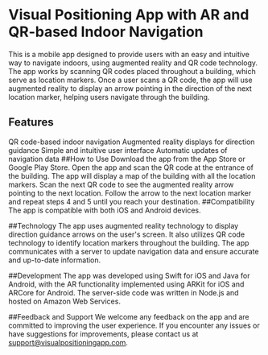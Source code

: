 # Visual Positioning App with AR and QR-based Indoor Navigation
This is a mobile app designed to provide users with an easy and intuitive way to navigate indoors, using augmented reality and QR code technology. The app works by scanning QR codes placed throughout a building, which serve as location markers. Once a user scans a QR code, the app will use augmented reality to display an arrow pointing in the direction of the next location marker, helping users navigate through the building.

## Features
QR code-based indoor navigation
Augmented reality displays for direction guidance
Simple and intuitive user interface
Automatic updates of navigation data
##How to Use
Download the app from the App Store or Google Play Store.
Open the app and scan the QR code at the entrance of the building.
The app will display a map of the building with all the location markers.
Scan the next QR code to see the augmented reality arrow pointing to the next location.
Follow the arrow to the next location marker and repeat steps 4 and 5 until you reach your destination.
##Compatibility
The app is compatible with both iOS and Android devices.

##Technology
The app uses augmented reality technology to display direction guidance arrows on the user's screen. It also utilizes QR code technology to identify location markers throughout the building. The app communicates with a server to update navigation data and ensure accurate and up-to-date information.

##Development
The app was developed using Swift for iOS and Java for Android, with the AR functionality implemented using ARKit for iOS and ARCore for Android. The server-side code was written in Node.js and hosted on Amazon Web Services.

##Feedback and Support
We welcome any feedback on the app and are committed to improving the user experience. If you encounter any issues or have suggestions for improvements, please contact us at support@visualpositioningapp.com.
